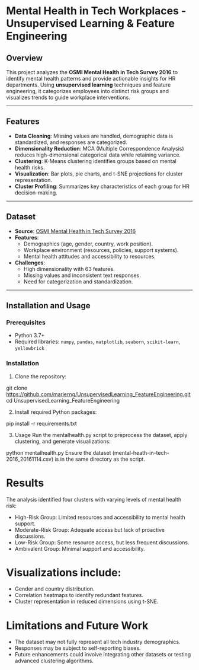 # Mental Health in Tech Workplaces - Unsupervised Learning & Feature Engineering

## Overview
This project analyzes the **OSMI Mental Health in Tech Survey 2016** to identify mental health patterns and provide actionable insights for HR departments. Using **unsupervised learning** techniques and feature engineering, it categorizes employees into distinct risk groups and visualizes trends to guide workplace interventions.

---

## Features
- **Data Cleaning**: Missing values are handled, demographic data is standardized, and responses are categorized.
- **Dimensionality Reduction**: MCA (Multiple Correspondence Analysis) reduces high-dimensional categorical data while retaining variance.
- **Clustering**: K-Means clustering identifies groups based on mental health risks.
- **Visualization**: Bar plots, pie charts, and t-SNE projections for cluster representation.
- **Cluster Profiling**: Summarizes key characteristics of each group for HR decision-making.

---

## Dataset
- **Source**: [OSMI Mental Health in Tech Survey 2016](https://osmihelp.org/research)
- **Features**:
  - Demographics (age, gender, country, work position).
  - Workplace environment (resources, policies, support systems).
  - Mental health attitudes and accessibility to resources.
- **Challenges**:
  - High dimensionality with 63 features.
  - Missing values and inconsistent text responses.
  - Need for categorization and standardization.

---

## Installation and Usage

### Prerequisites
- Python 3.7+
- Required libraries: `numpy`, `pandas`, `matplotlib`, `seaborn`, `scikit-learn`, `yellowbrick`

### Installation
1. Clone the repository:

git clone https://github.com/marierng/UnsupervisedLearning_FeatureEngineering.git
cd UnsupervisedLearning_FeatureEngineering

2. Install required Python packages:

pip install -r requirements.txt

3. Usage
Run the mentalhealth.py script to preprocess the dataset, apply clustering, and generate visualizations:


python mentalhealth.py
Ensure the dataset (mental-heath-in-tech-2016_20161114.csv) is in the same directory as the script.

# Results
The analysis identified four clusters with varying levels of mental health risk:

- High-Risk Group: Limited resources and accessibility to mental health support.
- Moderate-Risk Group: Adequate access but lack of proactive discussions.
- Low-Risk Group: Some resource access, but less frequent discussions.
- Ambivalent Group: Minimal support and accessibility.

# Visualizations include:
- Gender and country distribution.
- Correlation heatmaps to identify redundant features.
- Cluster representation in reduced dimensions using t-SNE.

# Limitations and Future Work
- The dataset may not fully represent all tech industry demographics.
- Responses may be subject to self-reporting biases.
- Future enhancements could involve integrating other datasets or testing advanced clustering algorithms.
